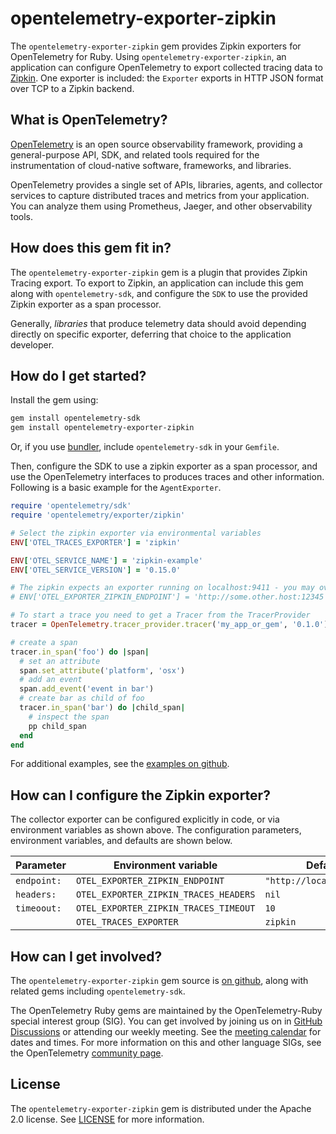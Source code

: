 # opentelemetry-exporter-zipkin

The `opentelemetry-exporter-zipkin` gem provides Zipkin exporters for OpenTelemetry for Ruby. Using `opentelemetry-exporter-zipkin`, an application can configure OpenTelemetry to export collected tracing data to [Zipkin][zipkin-home]. One exporter is included: the `Exporter` exports in HTTP JSON format over TCP to a Zipkin backend.

## What is OpenTelemetry?

[OpenTelemetry][opentelemetry-home] is an open source observability framework, providing a general-purpose API, SDK, and related tools required for the instrumentation of cloud-native software, frameworks, and libraries.

OpenTelemetry provides a single set of APIs, libraries, agents, and collector services to capture distributed traces and metrics from your application. You can analyze them using Prometheus, Jaeger, and other observability tools.

## How does this gem fit in?

The `opentelemetry-exporter-zipkin` gem is a plugin that provides Zipkin Tracing export. To export to Zipkin, an application can include this gem along with `opentelemetry-sdk`, and configure the `SDK` to use the provided Zipkin exporter as a span processor.

Generally, *libraries* that produce telemetry data should avoid depending directly on specific exporter, deferring that choice to the application developer.

## How do I get started?

Install the gem using:

```sh
gem install opentelemetry-sdk
gem install opentelemetry-exporter-zipkin
```

Or, if you use [bundler][bundler-home], include `opentelemetry-sdk` in your `Gemfile`.

Then, configure the SDK to use a zipkin exporter as a span processor, and use the OpenTelemetry interfaces to produces traces and other information. Following is a basic example for the `AgentExporter`.

```ruby
require 'opentelemetry/sdk'
require 'opentelemetry/exporter/zipkin'

# Select the zipkin exporter via environmental variables
ENV['OTEL_TRACES_EXPORTER'] = 'zipkin'

ENV['OTEL_SERVICE_NAME'] = 'zipkin-example'
ENV['OTEL_SERVICE_VERSION'] = '0.15.0'

# The zipkin expects an exporter running on localhost:9411 - you may override this if needed:
# ENV['OTEL_EXPORTER_ZIPKIN_ENDPOINT'] = 'http://some.other.host:12345'

# To start a trace you need to get a Tracer from the TracerProvider
tracer = OpenTelemetry.tracer_provider.tracer('my_app_or_gem', '0.1.0')

# create a span
tracer.in_span('foo') do |span|
  # set an attribute
  span.set_attribute('platform', 'osx')
  # add an event
  span.add_event('event in bar')
  # create bar as child of foo
  tracer.in_span('bar') do |child_span|
    # inspect the span
    pp child_span
  end
end
```

For additional examples, see the [examples on github][examples-github].

## How can I configure the Zipkin exporter?

The collector exporter can be configured explicitly in code, or via environment variables as shown above. The configuration parameters, environment variables, and defaults are shown below.

| Parameter   | Environment variable                  | Default                    |
| ----------- | --------------------------------------| -------------------------- |
| `endpoint:` | `OTEL_EXPORTER_ZIPKIN_ENDPOINT`       | `"http://localhost:9411"`  |
| `headers:`  | `OTEL_EXPORTER_ZIPKIN_TRACES_HEADERS` | `nil`                      |
| `timeoout:` | `OTEL_EXPORTER_ZIPKIN_TRACES_TIMEOUT` | `10`                       |
|             | `OTEL_TRACES_EXPORTER`                | `zipkin`                   |

## How can I get involved?

The `opentelemetry-exporter-zipkin` gem source is [on github][repo-github], along with related gems including `opentelemetry-sdk`.

The OpenTelemetry Ruby gems are maintained by the OpenTelemetry-Ruby special interest group (SIG). You can get involved by joining us on  in [GitHub Discussions][discussions-url]  or attending our weekly meeting. See the [meeting calendar][community-meetings] for dates and times. For more information on this and other language SIGs, see the OpenTelemetry [community page][ruby-sig].

## License

The `opentelemetry-exporter-zipkin` gem is distributed under the Apache 2.0 license. See [LICENSE][license-github] for more information.

[zipkin-home]: https://zipkin.io/
[opentelemetry-home]: https://opentelemetry.io
[bundler-home]: https://bundler.io
[repo-github]: https://github.com/open-telemetry/opentelemetry-ruby
[license-github]: https://github.com/open-telemetry/opentelemetry-ruby/blob/main/LICENSE
[examples-github]: https://github.com/open-telemetry/opentelemetry-ruby/tree/main/examples
[ruby-sig]: https://github.com/open-telemetry/community#ruby-sig
[community-meetings]: https://github.com/open-telemetry/community#community-meetings
[discussions-url]: https://github.com/open-telemetry/opentelemetry-ruby/discussions
